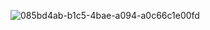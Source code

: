 ![085bd4ab-b1c5-4bae-a094-a0c66c1e00fd](https://github.com/user-attachments/assets/f39ec5fa-5ded-4086-9cc3-116c47150bfd)
